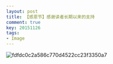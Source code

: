 ```yaml
---
layout: post
title: 【感恩节】感谢读者长期以来的支持
comment: true
key: 20151126
tags:
- Image
---
```


![fdfdc0c2a586c770d4522cc23f3350a7](https://willguxy.files.wordpress.com/2015/11/fdfdc0c2a586c770d4522cc23f3350a7.jpg)